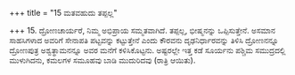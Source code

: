 +++
title = "15 ಮತವಹುದು ತಪ್ಪಲ್ಲ"

+++
15. ದ್ರೋಣಚಾರ್ಯರೆ, ನಿಮ್ಮ ಅಭಿಪ್ರಾಯ ಸಮ್ಮತವಾಗಿದೆ. ತಪ್ಪಲ್ಲ, ಭೀಷ್ಮನನ್ನು ಒಪ್ಪಿಸುತ್ತೇನೆ. ಅಸಮಾನ ಸಾಹಸಿಗಳಾದ ಅವರಿಗೆ ಸೇನಾಪತಿ ಪಟ್ಟವನ್ನು ಕಟ್ಟುತ್ತೇನೆ ಎಂದು ಕೌರವನು ದೃಢನಿರ್ಧಾರವನ್ನು ತಿಳಿಸಿ ದ್ರೋಣನನ್ನೂ ದ್ರೋಣಪುತ್ರ ಅಶ್ವತ್ಥಾಮನನ್ನೂ ಅವರ ಮನೆಗೆ ಕಳಿಸಿಕೊಟ್ಟನು. ಅಷ್ಟರಲ್ಲೇ ಇತ್ತ ಕಡೆ ಸೂರ್ಯನು ಪಶ್ಚಿಮ ಸಮುದ್ರದಲ್ಲಿ ಮುಳುಗಿದನು, ಕಮಲಗಳ ಸಮೂಹವು ಬಾಡಿ ಮುದುರಿದವು (ರಾತ್ರಿ ಆಯಿತು).
